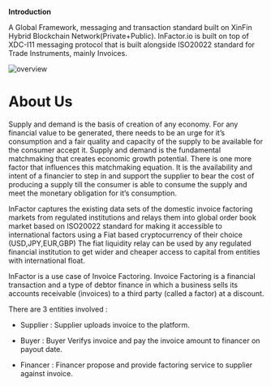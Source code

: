 ﻿**Introduction**

A Global Framework, messaging and transaction standard built on XinFin Hybrid Blockchain Network(Private+Public).
InFactor.io is built on top of XDC-I11 messaging protocol that is built alongside ISO20022 standard for Trade Instruments, mainly Invoices. 

![overview](/assets/home.jpg)

# **About Us**

Supply and demand is the basis of creation of any economy. For any financial value to be generated, there needs to be an urge for it’s consumption and a fair quality and capacity of the supply to be available for the consumer accept it. Supply and demand is the fundamental matchmaking that creates economic growth potential. There is one more factor that influences this matchmaking equation. It is the availability and intent of a financier to step in and support the supplier to bear the cost of producing a supply till the consumer is able to consume the supply and meet the monetary obligation for it’s consumption.

InFactor captures the existing data sets of the domestic invoice factoring markets from regulated institutions and relays them into global order book market based on ISO20022 standard for making it accessible to international factors using a Fiat based cryptocurrency of their choice (USD,JPY,EUR,GBP) The fiat liquidity relay can be used by any regulated financial institution to get wider and cheaper access to capital from entities with international float. 

InFactor is a use case of Invoice Factoring. Invoice Factoring is a financial transaction and a type of debtor finance in which a business sells its accounts receivable (invoices) to a third party (called a factor) at a discount.


There are 3 entities involved :

- Supplier : Supplier uploads invoice to the platform.

- Buyer : Buyer Verifys invoice and pay the invoice amount to financer on payout date.

- Financer : Financer propose and provide factoring service to supplier against invoice.
